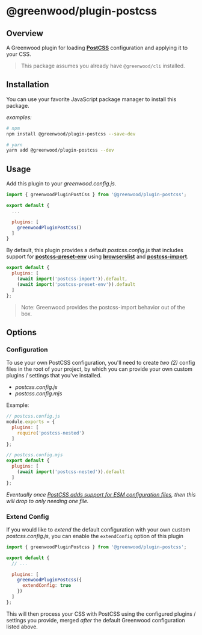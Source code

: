 # @greenwood/plugin-postcss

## Overview

A Greenwood plugin for loading [**PostCSS**](https://postcss.org/) configuration and applying it to your CSS.

> This package assumes you already have `@greenwood/cli` installed.

## Installation

You can use your favorite JavaScript package manager to install this package.

_examples:_
```bash
# npm
npm install @greenwood/plugin-postcss --save-dev

# yarn
yarn add @greenwood/plugin-postcss --dev
```

## Usage

Add this plugin to your _greenwood.config.js_.

```javascript
import { greenwoodPluginPostCss } from '@greenwood/plugin-postcss';

export default {
  ...

  plugins: [
    greenwoodPluginPostCss()
  ]
}
```

By default, this plugin provides a default _postcss.config.js_ that includes support for [**postcss-preset-env**](https://github.com/csstools/postcss-preset-env) using [**browserslist**](https://github.com/browserslist/browserslist) and [**postcss-import**](https://www.npmjs.com/package/postcss-import).

```javascript
export default {
  plugins: [
    (await import('postcss-import')).default,
    (await import('postcss-preset-env')).default
  ]
};
```

> Note: Greenwood provides the postcss-import behavior out of the box.

## Options

### Configuration

To use your own PostCSS configuration, you'll need to create _two (2)_ config files in the root of your project, by which you can provide your own custom plugins / settings that you've installed.
- _postcss.config.js_
- _postcss.config.mjs_

Example:

```javascript
// postcss.config.js
module.exports = {
  plugins: [
    require('postcss-nested')
  ]
};

// postcss.config.mjs
export default {
  plugins: [
    (await import('postcss-nested')).default
  ]
};
```

_Eventually once [PostCSS adds support for ESM configuration files](https://github.com/postcss/postcss-cli/issues/387), then this will drop to only needing one file._

### Extend Config

If you would like to _extend_ the default configuration with your own custom _postcss.config.js_, you can enable the `extendConfig` option of this plugin
```js
import { greenwoodPluginPostcss } from '@greenwood/plugin-postcss';

export default {
  // ...

  plugins: [
    greenwoodPluginPostcss({
      extendConfig: true
    })
  ]
};
```

This will then process your CSS with PostCSS using the configured plugins / settings you provide, merged _after_ the default Greenwood configuration listed above.